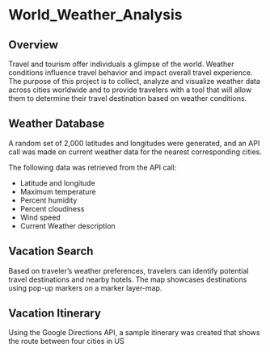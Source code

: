 # World_Weather_Analysis

## Overview
Travel and tourism offer individuals a glimpse of the world. Weather conditions influence travel behavior and impact overall travel experience. The purpose of this project is to collect, analyze and visualize weather data across cities worldwide and to provide travelers with a tool that will allow them to determine their travel destination based on weather conditions.

## Weather Database
A random set of 2,000 latitudes and longitudes were generated, and an API call was made on current weather data for the nearest corresponding cities. 

The following data was retrieved from the API call: 
* Latitude and longitude
* Maximum temperature
* Percent humidity
* Percent cloudiness
* Wind speed
* Current Weather description 

## Vacation Search
Based on traveler’s weather preferences, travelers can identify potential travel destinations and nearby hotels. The map showcases destinations using pop-up markers on a marker layer-map.
## Vacation Itinerary 
Using the Google Directions API, a sample itinerary was created that shows the route between four cities in US
